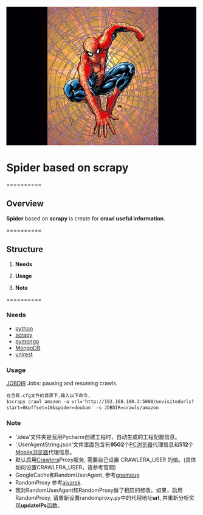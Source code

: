 
![spider icon](./spiderman.png)

# Spider based on scrapy

==========

## Overview

**Spider** based on **scrapy** is create for **crawl useful information**.

==========

## Structure
1. **Needs**

2. **Usage**

3. **Note**


==========

### Needs
* [python](https://www.python.org/downloads/)
* [scrapy](http://doc.scrapy.org/en/latest/)
* [pymongo](http://api.mongodb.org/python/current/)
* [MongoDB](https://www.mongodb.org/)
* [unirest](http://unirest.io/python.html)


### Usage

[JOBDIR](http://doc.scrapy.org/en/latest/topics/jobs.html) Jobs: pausing and resuming crawls.

	在含有.cfg文件的目录下,输入以下命令,
	$scrapy crawl amazon -a url='http://192.168.100.3:5000/unvisitedurls?start=0&offset=10&spider=douban' -s JOBDIR=crawls/amazon


### Note
* '.idea'文件夹是我用Pycharm创建工程时，自动生成的工程配置信息。
* '.UserAgentString.json'文件里面包含有**9502**个[PC浏览器](http://www.useragentstring.com/pages/Browserlist/)代理信息和**512**个[Mobile浏览器](http://www.useragentstring.com/pages/Mobile%20Browserlist/)代理信息。
* 默认启用[Crawlera](http://scrapinghub.com/crawlera/)Proxy服务, 需要自己设置 CRAWLERA_USER 的值。(具体如何设置CRAWLERA_USER，请参考官网)
* GoogleCache和RandomUserAgent, 参考[gnemoug](https://github.com/gnemoug/distribute_crawler/tree/master/woaidu_crawler/woaidu_crawler/contrib/downloadmiddleware)
* RandomProxy 参考[aivarsk](https://github.com/aivarsk/scrapy-proxies).
* 我对RandomUserAgent和RandomProxy做了相应的修改。如果，启用RandomProxy, 请重新设置randomproxy.py中的代理地址**url**, 并重新分析实现**updateIPs**函数。

